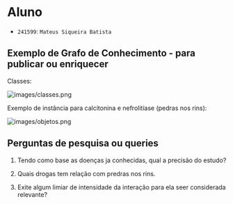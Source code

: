# Aluno

* `241599`: `Mateus Siqueira Batista`

## Exemplo de Grafo de Conhecimento - para publicar ou enriquecer

Classes:

![images/classes.png](images/classes.png)

Exemplo de instância para calcitonina e nefrolitíase (pedras nos rins):

![images/objetos.png](images/objetos.png)

## Perguntas de pesquisa ou queries

1. Tendo como base as doenças ja conhecidas, qual a precisão do estudo?

2. Quais drogas tem relação com predras nos rins.

3. Exite algum limiar de intensidade da interação para ela seer considerada relevante?